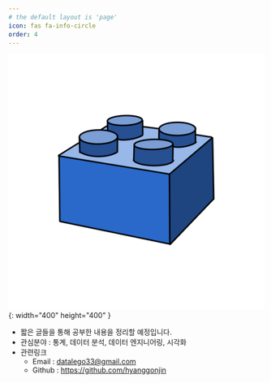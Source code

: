 ```yaml
---
# the default layout is 'page'
icon: fas fa-info-circle
order: 4
---
```



![image](/assets/img/blue_lego_ver1.png){: width="400" height="400" }

* 짧은 글들을 통해 공부한 내용을 정리할 예정입니다. 
* 관심분야 : 통계, 데이터 분석, 데이터 엔지니어링, 시각화
* 관련링크
  *  Email : datalego33@gmail.com
  *  Github : https://github.com/hyanggonjin
